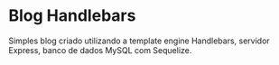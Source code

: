 # Blog Handlebars
Simples blog criado utilizando a template engine Handlebars, servidor Express, banco de dados MySQL com Sequelize.